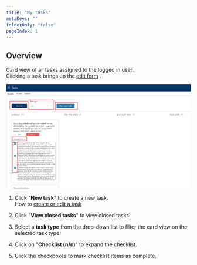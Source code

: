 ```yaml
---
title: "My tasks"
metaKeys: ""
folderOnly: "false"
pageIndex: 1
---
```

## Overview
Card view of all tasks assigned to the logged in user.<br/>
Clicking a task brings up the [edit form](/planner/workbooks/process-and-tasks/tasks/create-edit-task) .<br/>

![](Img/MyTasks.png)

1. Click "**New task**" to create a new task.<br/>
How to [create or edit a task](/planner/workbooks/process-and-tasks/tasks/create-edit-task) 

2. Click "**View closed tasks**" to view closed tasks.<br/>

3. Select a **task type** from the drop-down list to filter the card view on the selected task type.<br/>

4. Click on "**Checklist (n/n)**" to expand the checklist.<br/>

5. Click the checkboxes to mark checklist items as complete.<br/>
